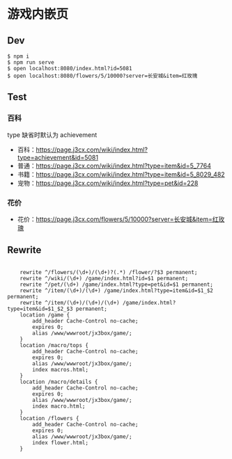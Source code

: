 # 游戏内嵌页

## Dev
```
$ npm i
$ npm run serve
$ open localhost:8080/index.html?id=5081
$ open localhost:8080/flowers/5/10000?server=长安城&item=红玫瑰
```

## Test
### 百科
type 缺省时默认为 achievement
-   百科：https://page.j3cx.com/wiki/index.html?type=achievement&id=5081
-   普通：https://page.j3cx.com/wiki/index.html?type=item&id=5_7764  
-   书籍：https://page.j3cx.com/wiki/index.html?type=item&id=5_8029_482  
-   宠物：https://page.j3cx.com/wiki/index.html?type=pet&id=228  
### 花价
-   花价：https://page.j3cx.com/flowers/5/10000?server=长安城&item=红玫瑰

## Rewrite
```

    rewrite ^/flowers/(\d+)/(\d+)?(.*) /flower/?$3 permanent;
    rewrite ^/wiki/(\d+) /game/index.html?id=$1 permanent;
    rewrite ^/pet/(\d+) /game/index.html?type=pet&id=$1 permanent;
    rewrite ^/item/(\d+)/(\d+) /game/index.html?type=item&id=$1_$2 permanent;
    rewrite ^/item/(\d+)/(\d+)/(\d+) /game/index.html?type=item&id=$1_$2_$3 permanent;
    location /game {
        add_header Cache-Control no-cache;
        expires 0;
        alias /www/wwwroot/jx3box/game/;
    }
    location /macro/tops {
        add_header Cache-Control no-cache;
        expires 0;
        alias /www/wwwroot/jx3box/game/;
        index macros.html;
    }
    location /macro/details {
        add_header Cache-Control no-cache;
        expires 0;
        alias /www/wwwroot/jx3box/game/;
        index macro.html;
    }
    location /flowers {
        add_header Cache-Control no-cache;
        expires 0;
        alias /www/wwwroot/jx3box/game/;
        index flower.html;
    }
```
